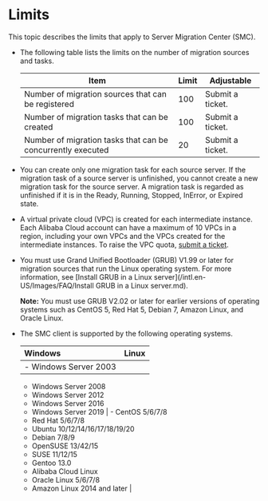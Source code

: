 # Limits

This topic describes the limits that apply to Server Migration Center \(SMC\).

-   The following table lists the limits on the number of migration sources and tasks.

    |Item|Limit|Adjustable|
    |----|-----|----------|
    |Number of migration sources that can be registered|100|Submit a ticket.|
    |Number of migration tasks that can be created|100|Submit a ticket.|
    |Number of migration tasks that can be concurrently executed|20|Submit a ticket.|

-   You can create only one migration task for each source server. If the migration task of a source server is unfinished, you cannot create a new migration task for the source server. A migration task is regarded as unfinished if it is in the Ready, Running, Stopped, InError, or Expired state.
-   A virtual private cloud \(VPC\) is created for each intermediate instance. Each Alibaba Cloud account can have a maximum of 10 VPCs in a region, including your own VPCs and the VPCs created for the intermediate instances. To raise the VPC quota, [submit a ticket](https://workorder.console.aliyun.com/#/ticket/list/).
-   You must use Grand Unified Bootloader \(GRUB\) V1.99 or later for migration sources that run the Linux operating system. For more information, see [Install GRUB in a Linux server](/intl.en-US/Images/FAQ/Install GRUB in a Linux server.md).

    **Note:** You must use GRUB V2.02 or later for earlier versions of operating systems such as CentOS 5, Red Hat 5, Debian 7, Amazon Linux, and Oracle Linux.

-   The SMC client is supported by the following operating systems.

    |Windows|Linux|
    |:------|:----|
    |    -   Windows Server 2003
    -   Windows Server 2008
    -   Windows Server 2012
    -   Windows Server 2016
    -   Windows Server 2019
|    -   CentOS 5/6/7/8
    -   Red Hat 5/6/7/8
    -   Ubuntu 10/12/14/16/17/18/19/20
    -   Debian 7/8/9
    -   OpenSUSE 13/42/15
    -   SUSE 11/12/15
    -   Gentoo 13.0
    -   Alibaba Cloud Linux
    -   Oracle Linux 5/6/7/8
    -   Amazon Linux 2014 and later |


